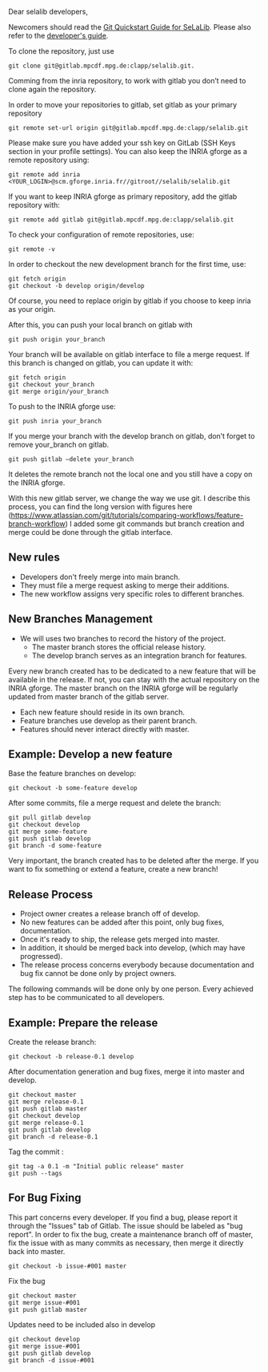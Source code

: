 Dear selalib developers,

Newcomers should read the [Git Quickstart Guide for SeLaLib](GitQuickstart.md).
Please also refer to the [developer's guide](https://gitlab.mpcdf.mpg.de/selalib/sll_docs/blob/master/dev_guide/developers_guide.pdf).

To clone the repository, just use
```
git clone git@gitlab.mpcdf.mpg.de:clapp/selalib.git.
```
Comming from the inria repository, to work with gitlab you don’t need to clone again the repository.

In order to move your repositories to gitlab, set gitlab as your primary repository
```
git remote set-url origin git@gitlab.mpcdf.mpg.de:clapp/selalib.git
```
Please make sure you have added your ssh key on GitLab (SSH Keys section in your profile settings).
You can also keep the INRIA gforge as a remote repository using:
```
git remote add inria <YOUR_LOGIN>@scm.gforge.inria.fr//gitroot//selalib/selalib.git
```

If you want to keep INRIA gforge as primary repository, add the gitlab 
repository with:
```
git remote add gitlab git@gitlab.mpcdf.mpg.de:clapp/selalib.git
```

To check your configuration of remote repositories, use:
```
git remote -v
```


In order to checkout the new development branch for the first time, use:
```
git fetch origin
git checkout -b develop origin/develop
```
Of course, you need to replace origin by gitlab if you choose to keep inria as your origin.


After this, you can push your local branch on gitlab with
```
git push origin your_branch
```

Your branch will be available on gitlab interface to file a merge 
request. If this branch is changed on gitlab, you can update it with:
```
git fetch origin
git checkout your_branch
git merge origin/your_branch
```

To push to the INRIA gforge use:
```
git push inria your_branch
```

If you merge your branch with the develop branch on gitlab, don’t forget to 
remove your_branch on gitlab.
```
git push gitlab —delete your_branch
```

It deletes the remote branch not the local one and you still have a copy 
on the INRIA gforge.

With this new gitlab server, we change the way we use git.
I describe this process, you can find the long version with figures here
 (https://www.atlassian.com/git/tutorials/comparing-workflows/feature-branch-workflow)
I added some git commands but branch creation and merge could be done through 
the gitlab interface. 


## New rules

- Developers don't freely merge into main branch.
- They must file a merge request asking to merge their additions.
- The new workflow assigns very specific roles to different branches.

## New Branches Management

- We will uses two branches to record the history of the project.
	- The master branch stores the official release history.
	- The develop branch serves as an integration branch for features.

Every new branch created has to be dedicated to a new feature that will be
available in the release. If not, you can stay with the actual repository on 
the INRIA gforge. The master branch on the INRIA gforge will be regularly 
updated from master branch of the gitlab server.

- Each new feature should reside in its own branch.
- Feature branches use develop as their parent branch.
- Features should never interact directly with master.

## Example: Develop a new feature

Base the feature branches on develop:
```
git checkout -b some-feature develop
```
After some commits, file a merge request and delete the branch:
```
git pull gitlab develop
git checkout develop
git merge some-feature
git push gitlab develop
git branch -d some-feature
```

Very important, the branch created has to be deleted after the merge. If you want to
fix something or extend a feature, create a new branch!

## Release Process

- Project owner creates a release branch off of develop.
- No new features can be added after this point, only bug fixes, documentation.
- Once it's ready to ship, the release gets merged into master.
- In addition, it should be merged back into develop, (which may have progressed).
- The release process concerns everybody because documentation and bug fix
cannot be done only by project owners.

The following commands will be done only by one person.
Every achieved step has to be communicated to all developers.

## Example: Prepare the release

Create the release branch:
```
git checkout -b release-0.1 develop
```

After documentation generation and bug fixes, merge it into master and develop.
```
git checkout master
git merge release-0.1
git push gitlab master
git checkout develop
git merge release-0.1
git push gitlab develop
git branch -d release-0.1
```

Tag the commit :
```
git tag -a 0.1 -m "Initial public release" master
git push --tags
```

## For Bug Fixing

This part concerns every developer. If you find a bug, please report it through 
the "Issues" tab of Gitlab. The issue should be labeled as "bug report".
In order to fix the bug, create a maintenance branch off of master, fix the 
issue with as many commits as necessary, then merge it directly back
into master.
```
git checkout -b issue-#001 master
```

Fix the bug
```
git checkout master
git merge issue-#001
git push gitlab master
```

Updates  need to be included also in develop
```
git checkout develop
git merge issue-#001
git push gitlab develop
git branch -d issue-#001
```